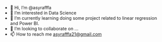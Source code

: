 - 👋 Hi, I’m @asyrafffa
- 👀 I’m interested in Data Science
- 🌱 I’m currently learning doing some project related to linear regression and Power BI.
- 💞️ I’m looking to collaborate on ...
- 📫 How to reach me asyrafffa21@gmail.com

<!---
asyrafffa/asyrafffa is a ✨ special ✨ repository because its `README.md` (this file) appears on your GitHub profile.
You can click the Preview link to take a look at your changes.
--->
